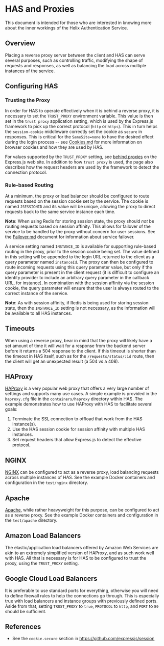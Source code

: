 # HAS and Proxies

This document is intended for those who are interested in knowing more about the inner workings of the Helix Authentication Service.

## Overview

Placing a reverse proxy server between the client and HAS can serve several purposes, such as controlling traffic, modifying the shape of requests and responses, as well as balancing the load across multiple instances of the service.

## Configuring HAS

### Trusting the Proxy

In order for HAS to operate effectively when it is behind a reverse proxy, it is necessary to set the `TRUST_PROXY` environment variable. This value is then set in the `trust proxy` application setting, which is used by the Express.js framework to pick up the correct protocol (`http` or `https`). This in turn helps the `session-cookie` middleware correctly set the cookie as `secure` in responses. This is critical for the `SameSite=none` to have the desired effect during the login process -- see [Cookies.md](./Cookies.md) for more information on browser cookies and how they are used by HAS.

For values supported by the `TRUST_PROXY` setting, see [behind proxies](http://expressjs.com/en/guide/behind-proxies.html) on the Express.js web site. In addition to how `trust proxy` is used, the page also describes how the request headers are used by the framework to detect the connection protocol.

### Rule-based Routing

At a minimum, the proxy or load balancer should be configured to route requests
based on the session cookie set by the service. The cookie is named `JSESSIONID`
and its value will be unique, allowing the proxy to direct requests back to the
same service instance each time.

**Note:** When using Redis for storing session state, the proxy should _not_ be
routing requests based on session affinity. This allows for failover of the
service to be handled by the proxy without concern for user sessions. See the
[Failover.md](./Failover.md) document for information about service failover.

A service setting named `INSTANCE_ID` is available for supporting rule-based
routing in the proxy, prior to the session cookie being set. The value defined
in this setting will be appended to the login URL returned to the client as a
query parameter named `instanceId`. The proxy can then be configured to route
incoming requests using this query parameter value, but only if the query
parameter is present in the client request (it is difficult to configure an
identity provider to include an arbitrary query parameter in the callback URL,
for instance). In combination with the session affinity via the session cookie,
the query parameter will ensure that the user is always routed to the correct
instance of the service.

**Note:** As with session affinity, if Redis is being used for storing session
state, then the `INSTANCE_ID` setting is not necessary, as the information will
be available to all HAS instances.

## Timeouts

When using a reverse proxy, bear in mind that the proxy will likely have a set amount of time it will wait for a response from the backend server before it returns a 504 response to the client. If this timeout is shorter than the timeout in HAS itself, such as for the `/requests/status/:id` route, then the client will get an unexpected result (a 504 vs a 408).

## HAProxy

[HAProxy](http://www.haproxy.org) is a very popular web proxy that offers a very large number of settings and supports many use cases. A simple example is provided in the `haproxy.cfg` file in the `containers/haproxy` directory within HAS. The example demonstrates how to use HAProxy with HAS to facilitate several goals:

1. Terminate the SSL connection to offload that work from the HAS instance(s).
1. Use the HAS session cookie for session affinity with multiple HAS instances.
1. Set request headers that allow Express.js to detect the effective protocol.

## NGINX

[NGINX](https://www.nginx.com) can be configured to act as a reverse proxy, load balancing requests across multiple instances of HAS. See the example Docker containers and configuration in the `test/nginx` directory.

## Apache

[Apache](https://httpd.apache.org), while rather heavyweight for this purpose, can be configured to act as a reverse proxy. See the example Docker containers and configuration in the `test/apache` directory.

## Amazon Load Balancers

The elastic/application load balancers offered by Amazon Web Services are akin to an extremely simplified version of HAProxy, and as such work well with HAS. All that is necessary is for HAS to be configured to trust the proxy, using the `TRUST_PROXY` setting.

## Google Cloud Load Balancers

It is preferable to use standard ports for everything, otherwise you will need
to define firewall rules to help the connections go through. This is especially
true with load balancers and instance groups with previously defined ports.
Aside from that, setting `TRUST_PROXY` to `true`, `PROTOCOL` to `http`, and
`PORT` to `80` should be sufficient.

## References

* See the `cookie.secure` section in https://github.com/expressjs/session
